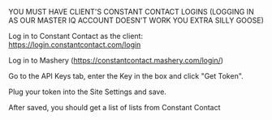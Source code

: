 YOU MUST HAVE CLIENT'S CONSTANT CONTACT LOGINS (LOGGING IN AS OUR MASTER IQ ACCOUNT DOESN'T WORK YOU EXTRA SILLY GOOSE)

Log in to Constant Contact as the client: https://login.constantcontact.com/login

Log in to Mashery (https://constantcontact.mashery.com/login/)

Go to the API Keys tab, enter the Key in the box and click "Get Token".

Plug your token into the Site Settings and save.

After saved, you should get a list of lists from Constant Contact


